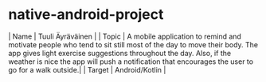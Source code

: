 # native-android-project

| Name   | Tuuli Äyräväinen                                                                                                                                                                                                                                                                          |
| Topic  | A mobile application to remind and motivate people who tend to sit still most of the day to move their body. The app gives light exercise suggestions throughout the day. Also, if the weather is nice the app will push a notification that encourages the user to go for a walk outside.|
| Target | Android/Kotlin                                                                                                                                                                                                                                                                            |
